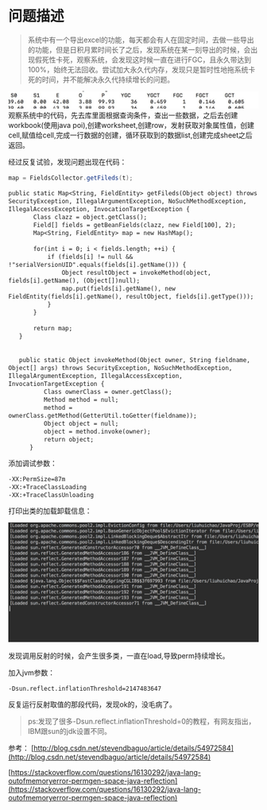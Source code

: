 # 问题描述
> 系统中有一个导出excel的功能，每天都会有人在固定时间，去做一些导出的功能，但是日积月累时间长了之后，发现系统在某一刻导出的时候，会出现假死性卡死，观察系统，会发现这时候一直在进行FGC，且永久带达到100%，始终无法回收。尝试加大永久代内存，发现只是暂时性地拖系统卡死的时间，并不能解决永久代持续增长的问题。

![](../Images/PermOutOfMemory.jpg)
 观察系统中的代码，先去库里面根据查询条件，查出一些数据，之后去创建workbook(使用java poi),创建worksheet,创建row，发射获取对象属性值，创建cell,赋值给cell,完成一行数据的创建，循环获取到的数据list,创建完成sheet之后返回。

 经过反复试验，发现问题出现在代码：
 ```java
 map = FieldsCollector.getFileds(t);
 ```
 ```
 public static Map<String, FieldEntity> getFileds(Object object) throws SecurityException, IllegalArgumentException, NoSuchMethodException, IllegalAccessException, InvocationTargetException {
        Class clazz = object.getClass();
        Field[] fields = getBeanFields(clazz, new Field[100], 2);
        Map<String, FieldEntity> map = new HashMap();

        for(int i = 0; i < fields.length; ++i) {
            if (fields[i] != null && !"serialVersionUID".equals(fields[i].getName())) {
                Object resultObject = invokeMethod(object, fields[i].getName(), (Object[])null);
                map.put(fields[i].getName(), new FieldEntity(fields[i].getName(), resultObject, fields[i].getType()));
            }
        }

        return map;
    }


    public static Object invokeMethod(Object owner, String fieldname, Object[] args) throws SecurityException, NoSuchMethodException, IllegalArgumentException, IllegalAccessException, InvocationTargetException {
           Class ownerClass = owner.getClass();
           Method method = null;
           method = ownerClass.getMethod(GetterUtil.toGetter(fieldname));
           Object object = null;
           object = method.invoke(owner);
           return object;
       }

 ```

 添加调试参数：
 ```
-XX:PermSize=87m
-XX:+TraceClassLoading
-XX:+TraceClassUnloading
 ```

 打印出类的加载卸载信息：

 ![](../Images/OutOfMemoryClassLoad.jpg)

 发现调用反射的时候，会产生很多类，一直在load,导致perm持续增长。

 加入jvm参数：

 ```
 -Dsun.reflect.inflationThreshold=2147483647
 ```
反复运行反射取值的那段代码，发现ok的，没毛病了。
> ps:发现了很多-Dsun.reflect.inflationThreshold=0的教程，有网友指出，IBM跟sun的jdk设置不同。

参考：
[http://blog.csdn.net/stevendbaguo/article/details/54972584](http://blog.csdn.net/stevendbaguo/article/details/54972584)

[https://stackoverflow.com/questions/16130292/java-lang-outofmemoryerror-permgen-space-java-reflection](https://stackoverflow.com/questions/16130292/java-lang-outofmemoryerror-permgen-space-java-reflection)

